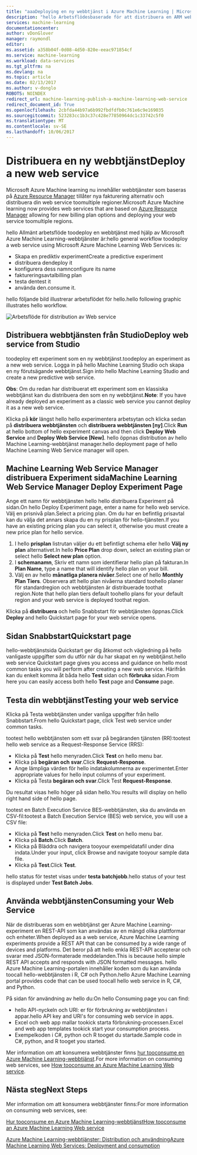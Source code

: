 ```yaml
---
title: "aaaDeploying en ny webbtjänst i Azure Machine Learning | Microsoft Docs"
description: "hello Arbetsflödesbaserade för att distribuera en ARM webbtjänst"
services: machine-learning
documentationcenter: 
author: vDonGlover
manager: raymondl
editor: 
ms.assetid: a358b04f-0d08-4d50-820e-eeac971854cf
ms.service: machine-learning
ms.workload: data-services
ms.tgt_pltfrm: na
ms.devlang: na
ms.topic: article
ms.date: 02/13/2017
ms.author: v-donglo
ROBOTS: NOINDEX
redirect_url: machine-learning-publish-a-machine-learning-web-service
redirect_document_id: True
ms.openlocfilehash: 2cbfda44b97a6b992fbdfdfb0c761e6c9e169035
ms.sourcegitcommit: 523283cc1b3c37c428e77850964dc1c33742c5f0
ms.translationtype: MT
ms.contentlocale: sv-SE
ms.lasthandoff: 10/06/2017
---
```

# <a name="deploy-a-new-web-service"></a><span data-ttu-id="3abb4-103">Distribuera en ny webbtjänst</span><span class="sxs-lookup"><span data-stu-id="3abb4-103">Deploy a new web service</span></span>
<span data-ttu-id="3abb4-104">Microsoft Azure Machine learning nu innehåller webbtjänster som baseras på [Azure Resource Manager](../azure-resource-manager/resource-group-overview.md) tillåter nya fakturering alternativ och distribuera din web service toomultiple regioner.</span><span class="sxs-lookup"><span data-stu-id="3abb4-104">Microsoft Azure Machine learning now provides web services that are based on [Azure Resource Manager](../azure-resource-manager/resource-group-overview.md) allowing for new billing plan options and deploying your web service toomultiple regions.</span></span>

<span data-ttu-id="3abb4-105">hello Allmänt arbetsflöde toodeploy en webbtjänst med hjälp av Microsoft Azure Machine Learning-webbtjänster är:</span><span class="sxs-lookup"><span data-stu-id="3abb4-105">hello general workflow toodeploy a web service using Microsoft Azure Machine Learning Web Services is:</span></span>

* <span data-ttu-id="3abb4-106">Skapa en prediktiv experiment</span><span class="sxs-lookup"><span data-stu-id="3abb4-106">Create a predictive experiment</span></span>
* <span data-ttu-id="3abb4-107">distribuera den</span><span class="sxs-lookup"><span data-stu-id="3abb4-107">deploy it</span></span>
* <span data-ttu-id="3abb4-108">konfigurera dess namn</span><span class="sxs-lookup"><span data-stu-id="3abb4-108">configure its name</span></span>
* <span data-ttu-id="3abb4-109">faktureringsavtal</span><span class="sxs-lookup"><span data-stu-id="3abb4-109">billing plan</span></span>
* <span data-ttu-id="3abb4-110">testa den</span><span class="sxs-lookup"><span data-stu-id="3abb4-110">test it</span></span>
* <span data-ttu-id="3abb4-111">använda den.</span><span class="sxs-lookup"><span data-stu-id="3abb4-111">consume it.</span></span>

<span data-ttu-id="3abb4-112">hello följande bild illustrerar arbetsflödet för hello.</span><span class="sxs-lookup"><span data-stu-id="3abb4-112">hello following graphic illustrates hello workflow.</span></span>

![Arbetsflöde för distribution av Web service][1]

## <a name="deploy-web-service-from-studio"></a><span data-ttu-id="3abb4-114">Distribuera webbtjänsten från Studio</span><span class="sxs-lookup"><span data-stu-id="3abb4-114">Deploy web service from Studio</span></span>
<span data-ttu-id="3abb4-115">toodeploy ett experiment som en ny webbtjänst.</span><span class="sxs-lookup"><span data-stu-id="3abb4-115">toodeploy an experiment as a new web service.</span></span> <span data-ttu-id="3abb4-116">Logga in på hello Machine Learning Studio och skapa en ny förutsägande webbtjänst.</span><span class="sxs-lookup"><span data-stu-id="3abb4-116">Sign into hello Machine Learning Studio and create a new predictive web service.</span></span> 

<span data-ttu-id="3abb4-117">**Obs**: Om du redan har distribuerat ett experiment som en klassiska webbtjänst kan du distribuera den som en ny webbtjänst.</span><span class="sxs-lookup"><span data-stu-id="3abb4-117">**Note**: If you have already deployed an experiment as a classic web service you cannot deploy it as a new web service.</span></span>

<span data-ttu-id="3abb4-118">Klicka på **kör** längst hello hello experimentera arbetsytan och klicka sedan på **distribuera webbtjänsten** och **distribuera webbtjänsten [ny]**.</span><span class="sxs-lookup"><span data-stu-id="3abb4-118">Click **Run** at hello bottom of hello experiment canvas and then click **Deploy Web Service** and **Deploy Web Service [New]**.</span></span> <span data-ttu-id="3abb4-119">hello öppnas distribution av hello Machine Learning-webbtjänst manager.</span><span class="sxs-lookup"><span data-stu-id="3abb4-119">hello deployment page of hello Machine Learning Web Service manager will open.</span></span>

## <a name="machine-learning-web-service-manager-deploy-experiment-page"></a><span data-ttu-id="3abb4-120">Machine Learning Web Service Manager distribuera Experiment sida</span><span class="sxs-lookup"><span data-stu-id="3abb4-120">Machine Learning Web Service Manager Deploy Experiment Page</span></span>
<span data-ttu-id="3abb4-121">Ange ett namn för webbtjänsten hello hello distribuera Experiment på sidan.</span><span class="sxs-lookup"><span data-stu-id="3abb4-121">On hello Deploy Experiment page, enter a name for hello web service.</span></span>
<span data-ttu-id="3abb4-122">Välj en prisnivå plan.</span><span class="sxs-lookup"><span data-stu-id="3abb4-122">Select a pricing plan.</span></span> <span data-ttu-id="3abb4-123">Om du har en befintlig prisavtal kan du välja det annars skapa du en ny prisplan för hello-tjänsten.</span><span class="sxs-lookup"><span data-stu-id="3abb4-123">If you have an existing pricing plan you can select it, otherwise you must create a new price plan for hello service.</span></span> 

1. <span data-ttu-id="3abb4-124">I hello **prisplan** listrutan väljer du ett befintligt schema eller hello **Välj ny plan** alternativet.</span><span class="sxs-lookup"><span data-stu-id="3abb4-124">In hello **Price Plan** drop down, select an existing plan or select hello **Select new plan** option.</span></span>
2. <span data-ttu-id="3abb4-125">I **schemanamn**, Skriv ett namn som identifierar hello plan på fakturan.</span><span class="sxs-lookup"><span data-stu-id="3abb4-125">In **Plan Name**, type a name that will identify hello plan on your bill.</span></span>
3. <span data-ttu-id="3abb4-126">Välj en av hello **månatliga planera nivåer**.</span><span class="sxs-lookup"><span data-stu-id="3abb4-126">Select one of hello **Monthly Plan Tiers**.</span></span> <span data-ttu-id="3abb4-127">Observera att hello plan nivåerna standard toohello planer för standardregion och webbtjänsten är distribuerade toothat region.</span><span class="sxs-lookup"><span data-stu-id="3abb4-127">Note that hello plan tiers default toohello plans for your default region and your web service is deployed toothat region.</span></span>

<span data-ttu-id="3abb4-128">Klicka på **distribuera** och hello Snabbstart för webbtjänsten öppnas.</span><span class="sxs-lookup"><span data-stu-id="3abb4-128">Click **Deploy** and hello Quickstart page for your web service opens.</span></span>

## <a name="quickstart-page"></a><span data-ttu-id="3abb4-129">Sidan Snabbstart</span><span class="sxs-lookup"><span data-stu-id="3abb4-129">Quickstart page</span></span>
<span data-ttu-id="3abb4-130">hello-webbtjänstsida Quickstart ger dig åtkomst och vägledning på hello vanligaste uppgifter som du utför när du har skapat en ny webbtjänst.</span><span class="sxs-lookup"><span data-stu-id="3abb4-130">hello web service Quickstart page gives you access and guidance on hello most common tasks you will perform after creating a new web service.</span></span> <span data-ttu-id="3abb4-131">Härifrån kan du enkelt komma åt båda hello **Test** sidan och **förbruka** sidan.</span><span class="sxs-lookup"><span data-stu-id="3abb4-131">From here you can easily access both hello **Test** page and **Consume** page.</span></span>

## <a name="testing-your-web-service"></a><span data-ttu-id="3abb4-132">Testa din webbtjänst</span><span class="sxs-lookup"><span data-stu-id="3abb4-132">Testing your web service</span></span>
<span data-ttu-id="3abb4-133">Klicka på Testa webbtjänsten under vanliga uppgifter från hello Snabbstart.</span><span class="sxs-lookup"><span data-stu-id="3abb4-133">From hello Quickstart page, click Test web service under common tasks.</span></span>   

<span data-ttu-id="3abb4-134">tootest hello webbtjänsten som ett svar på begäranden tjänsten (RR):</span><span class="sxs-lookup"><span data-stu-id="3abb4-134">tootest hello web service as a Request-Response Service (RRS):</span></span>

* <span data-ttu-id="3abb4-135">Klicka på **Test** hello menyraden.</span><span class="sxs-lookup"><span data-stu-id="3abb4-135">Click **Test** on hello menu bar.</span></span>
* <span data-ttu-id="3abb4-136">Klicka på **begäran och svar**.</span><span class="sxs-lookup"><span data-stu-id="3abb4-136">Click **Request-Response**.</span></span>
* <span data-ttu-id="3abb4-137">Ange lämpliga värden för hello indatakolumnerna av experimentet.</span><span class="sxs-lookup"><span data-stu-id="3abb4-137">Enter appropriate values for hello input columns of your experiment.</span></span>
* <span data-ttu-id="3abb4-138">Klicka på Testa **begäran och svar**.</span><span class="sxs-lookup"><span data-stu-id="3abb4-138">Click Test **Request-Response**.</span></span>

<span data-ttu-id="3abb4-139">Du resultat visas hello höger på sidan hello.</span><span class="sxs-lookup"><span data-stu-id="3abb4-139">You results will display on hello right hand side of hello page.</span></span>

<span data-ttu-id="3abb4-140">tootest en Batch Execution Service BES-webbtjänsten, ska du använda en CSV-fil:</span><span class="sxs-lookup"><span data-stu-id="3abb4-140">tootest a Batch Execution Service (BES) web service, you will use a CSV file:</span></span>

* <span data-ttu-id="3abb4-141">Klicka på **Test** hello menyraden.</span><span class="sxs-lookup"><span data-stu-id="3abb4-141">Click **Test** on hello menu bar.</span></span>
* <span data-ttu-id="3abb4-142">Klicka på **Batch**.</span><span class="sxs-lookup"><span data-stu-id="3abb4-142">Click **Batch**.</span></span>
* <span data-ttu-id="3abb4-143">Klicka på Bläddra och navigera tooyour exempeldatafil under dina indata.</span><span class="sxs-lookup"><span data-stu-id="3abb4-143">Under your input, click Browse and navigate tooyour sample data file.</span></span>
* <span data-ttu-id="3abb4-144">Klicka på **Test**.</span><span class="sxs-lookup"><span data-stu-id="3abb4-144">Click **Test**.</span></span>

<span data-ttu-id="3abb4-145">hello status för testet visas under **testa batchjobb**.</span><span class="sxs-lookup"><span data-stu-id="3abb4-145">hello status of your test is displayed under **Test Batch Jobs**.</span></span>

## <a name="consuming-your-web-service"></a><span data-ttu-id="3abb4-146">Använda webbtjänsten</span><span class="sxs-lookup"><span data-stu-id="3abb4-146">Consuming your Web Service</span></span>
<span data-ttu-id="3abb4-147">När de distribueras som en webbtjänst ger Azure Machine Learning-experiment en REST-API som kan användas av en mängd olika plattformar och enheter.</span><span class="sxs-lookup"><span data-stu-id="3abb4-147">When deployed as a web service, Azure Machine Learning experiments provide a REST API that can be consumed by a wide range of devices and platforms.</span></span> <span data-ttu-id="3abb4-148">Det beror på att hello enkla REST-API accepterar och svarar med JSON-formaterade meddelanden.</span><span class="sxs-lookup"><span data-stu-id="3abb4-148">This is because hello simple REST API accepts and responds with JSON formatted messages.</span></span> <span data-ttu-id="3abb4-149">hello Azure Machine Learning-portalen innehåller koden som du kan använda toocall hello-webbtjänsten i R, C# och Python.</span><span class="sxs-lookup"><span data-stu-id="3abb4-149">hello Azure Machine Learning portal provides code that can be used toocall hello web service in R, C#, and Python.</span></span>

<span data-ttu-id="3abb4-150">På sidan för användning av hello du:</span><span class="sxs-lookup"><span data-stu-id="3abb4-150">On hello Consuming page you can find:</span></span>

* <span data-ttu-id="3abb4-151">hello API-nyckeln och URI: er för förbrukning av webbtjänsten i appar.</span><span class="sxs-lookup"><span data-stu-id="3abb4-151">hello API key and URI's for consuming web service in apps.</span></span>
* <span data-ttu-id="3abb4-152">Excel och web app mallar tookick starta förbrukning-processen.</span><span class="sxs-lookup"><span data-stu-id="3abb4-152">Excel and web app templates tookick start your consumption process.</span></span>
* <span data-ttu-id="3abb4-153">Exempelkoden i C#, python och R tooget du startade.</span><span class="sxs-lookup"><span data-stu-id="3abb4-153">Sample code in C#, python, and R tooget you started.</span></span>

<span data-ttu-id="3abb4-154">Mer information om att konsumera webbtjänster finns [hur tooconsume en Azure Machine Learning-webbtjänst](machine-learning-consume-web-services.md).</span><span class="sxs-lookup"><span data-stu-id="3abb4-154">For more information on consuming web services, see [How tooconsume an Azure Machine Learning Web service](machine-learning-consume-web-services.md).</span></span>

## <a name="next-steps"></a><span data-ttu-id="3abb4-155">Nästa steg</span><span class="sxs-lookup"><span data-stu-id="3abb4-155">Next Steps</span></span>
<span data-ttu-id="3abb4-156">Mer information om att konsumera webbtjänster finns:</span><span class="sxs-lookup"><span data-stu-id="3abb4-156">For more information on consuming web services, see:</span></span>

[<span data-ttu-id="3abb4-157">Hur tooconsume en Azure Machine Learning-webbtjänst</span><span class="sxs-lookup"><span data-stu-id="3abb4-157">How tooconsume an Azure Machine Learning Web service</span></span>](machine-learning-consume-web-services.md)

[<span data-ttu-id="3abb4-158">Azure Machine Learning-webbtjänster: Distribution och användning</span><span class="sxs-lookup"><span data-stu-id="3abb4-158">Azure Machine Learning Web Services: Deployment and consumption</span></span>](machine-learning-deploy-consume-web-service-guide.md)

<!--Image references-->
[1]: ./media/machine-learning-webservice-deploy-a-web-service/armdeploymentworkflow.png


<!--links-->
